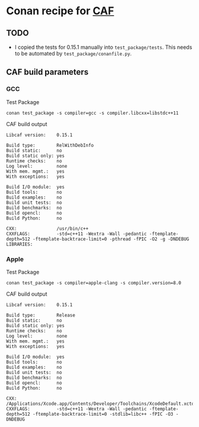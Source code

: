 # Conan recipe for [CAF](http://actor-framework.org)

##  TODO
- I copied the tests for 0.15.1 manually into `test_package/tests`.  This needs to be automated by `test_package/conanfile.py`. 

## CAF build parameters

### GCC
Test Package
```
conan test_package -s compiler=gcc -s compiler.libcxx=libstdc++11
```
CAF build output
```
Libcaf version:    0.15.1

Build type:        RelWithDebInfo
Build static:      no
Build static only: yes
Runtime checks:    no
Log level:         none
With mem. mgmt.:   yes
With exceptions:   yes

Build I/O module:  yes
Build tools:       no
Build examples:    no
Build unit tests:  no
Build benchmarks:  no
Build opencl:      no
Build Python:      no

CXX:               /usr/bin/c++
CXXFLAGS:          -std=c++11 -Wextra -Wall -pedantic -ftemplate-depth=512 -ftemplate-backtrace-limit=0 -pthread -fPIC -O2 -g -DNDEBUG
LIBRARIES: 
```

### Apple
Test Package
```
conan test_package -s compiler=apple-clang -s compiler.version=8.0
```

CAF build output
```
Libcaf version:    0.15.1

Build type:        Release
Build static:      no
Build static only: yes
Runtime checks:    no
Log level:         none
With mem. mgmt.:   yes
With exceptions:   yes

Build I/O module:  yes
Build tools:       no
Build examples:    no
Build unit tests:  no
Build benchmarks:  no
Build opencl:      no
Build Python:      no

CXX:               /Applications/Xcode.app/Contents/Developer/Toolchains/XcodeDefault.xctoolchain/usr/bin/c++
CXXFLAGS:          -std=c++11 -Wextra -Wall -pedantic -ftemplate-depth=512 -ftemplate-backtrace-limit=0 -stdlib=libc++ -fPIC -O3 -DNDEBUG
```